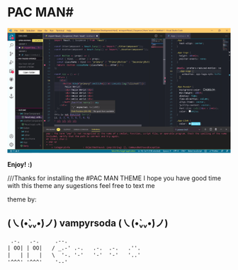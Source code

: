 # PAC MAN#

![Image of Theme](/images/react.png)

**Enjoy! :)**

///Thanks for installing the #PAC MAN THEME I hope you have good time with this theme
any sugestions feel free to text me

theme by:

## (㇏(•̀ᵥᵥ•́)ノ) vampyrsoda (㇏(•̀ᵥᵥ•́)ノ)

     .-.   .-.     .--.
    | OO| | OO|   / _.-' .-.   .-.  .-.   .''.
    |   | |   |   \  '-. '-'   '-'  '-'   '..'
    '^^^' '^^^'    '--'
